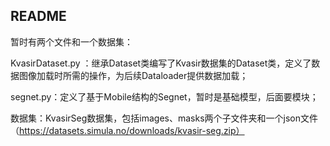## README

暂时有两个文件和一个数据集：

KvasirDataset.py ：继承Dataset类编写了Kvasir数据集的Dataset类，定义了数据图像加载时所需的操作，为后续Dataloader提供数据加载；

segnet.py：定义了基于Mobile结构的Segnet，暂时是基础模型，后面要模块；

数据集：KvasirSeg数据集，包括images、masks两个子文件夹和一个json文件（https://datasets.simula.no/downloads/kvasir-seg.zip）

